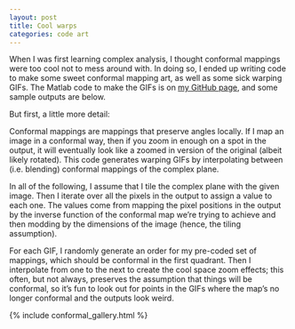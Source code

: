 ```yaml
---
layout: post
title: Cool warps
categories: code art
---
```


When I was first learning complex analysis, I thought conformal mappings were too cool not to mess around with. In doing so, I ended up writing code to make some sweet conformal mapping art, as well as some sick warping GIFs. The Matlab code to make the GIFs is on [my GitHub page](https://github.com/ojwalch/cool-warps), and some sample outputs are below. 


But first, a little more detail: 

Conformal mappings are mappings that preserve angles locally. If I map an image in a conformal way, then if you zoom in enough on a spot in the output, it will eventually look like a zoomed in version of the original (albeit likely rotated). This code generates warping GIFs by interpolating between (i.e. blending) conformal mappings of the complex plane. 

In all of the following, I assume that I tile the complex plane with the given image. Then I iterate over all the pixels in the output to assign a value to each one. The values come from mapping the pixel positions in the output by the inverse function of the conformal map we’re trying to achieve and then modding by the dimensions of the image (hence, the tiling assumption). 

For each GIF, I randomly generate an order for my pre-coded set of mappings, which should be conformal in the first quadrant. Then I interpolate from one to the next to create the cool space zoom effects; this often, but not always, preserves the assumption that things will be conformal, so it’s fun to look out for points in the GIFs where the map’s no longer conformal and the outputs look weird. 

{% include conformal_gallery.html %}




